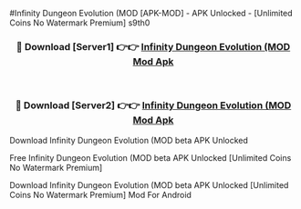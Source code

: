 #Infinity Dungeon Evolution (MOD [APK-MOD] - APK Unlocked - [Unlimited Coins No Watermark Premium] s9th0



<div align="center">

<h3>🔴 Download [Server1] 👉👉 <a href="https://momento.my/?title=Infinity_Dungeon_Evolution_(MOD">Infinity Dungeon Evolution (MOD Mod Apk</a></h3><br>

<h3>🔴 Download [Server2] 👉👉 <a href="https://momento.my/?title=Infinity_Dungeon_Evolution_(MOD">Infinity Dungeon Evolution (MOD Mod Apk</a></h3>
</div>



Download Infinity Dungeon Evolution (MOD beta APK Unlocked

Free Infinity Dungeon Evolution (MOD beta APK Unlocked [Unlimited Coins No Watermark Premium]

Download Infinity Dungeon Evolution (MOD beta APK Unlocked [Unlimited Coins No Watermark Premium] Mod For Android
